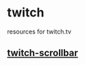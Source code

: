# twitch

resources for twitch.tv

## [twitch-scrollbar](https://github.com/rott-net/twitch/tree/main/twitch-scrollbar)
